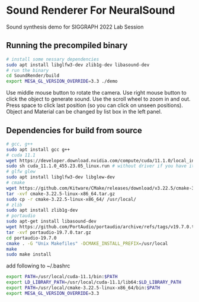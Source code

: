 # Sound Renderer For NeuralSound
Sound synthesis demo for SIGGRAPH 2022 Lab Session

## Running the precompiled binary
  
  ```bash
  # install some nessary dependencies
  sudo apt install libglfw3-dev zlib1g-dev libasound-dev
  # run the binary
  cd SoundRender/build
  export MESA_GL_VERSION_OVERRIDE=3.3 ./demo
  ```
  
  Use middle mouse button to rotate the camera.
  Use right mouse button to click the object to generate sound.
  Use the scroll wheel to zoom in and out.
  Press space to click last position (so you can click on unseen positions).
  Object and Material can be changed by list box in the left panel.

## Dependencies for build from source

```bash
# gcc, g++
sudo apt install gcc g++
# cuda 11.1 
wget https://developer.download.nvidia.com/compute/cuda/11.1.0/local_installers/cuda_11.1.0_455.23.05_linux.run
sudo sh cuda_11.1.0_455.23.05_linux.run # without driver if you have it installed
# glfw glew
sudo apt install libglfw3-dev libglew-dev
# cmake
wget https://github.com/Kitware/CMake/releases/download/v3.22.5/cmake-3.22.5-linux-x86_64.tar.gz
tar -xvf cmake-3.22.5-linux-x86_64.tar.gz
sudo cp -r cmake-3.22.5-linux-x86_64/ /usr/local/
# zlib
sudo apt install zlib1g-dev
# portaudio
sudo apt-get install libasound-dev
wget https://github.com/PortAudio/portaudio/archive/refs/tags/v19.7.0.tar.gz -O portaudio-19.7.0.tar.gz
tar -xvf portaudio-19.7.0.tar.gz
cd portaudio-19.7.0
cmake . -G "Unix Makefiles" -DCMAKE_INSTALL_PREFIX=/usr/local
make
sudo make install
```

add following to ~/.bashrc
```bash
export PATH=/usr/local/cuda-11.1/bin:$PATH
export LD_LIBRARY_PATH=/usr/local/cuda-11.1/lib64:$LD_LIBRARY_PATH
export PATH=/usr/local/cmake-3.22.5-linux-x86_64/bin:$PATH
export MESA_GL_VERSION_OVERRIDE=3.3
```



